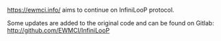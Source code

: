 https://ewmci.info/ aims to continue on InfiniLooP protocol.

Some updates are added to the original code and can be found on Gitlab:  http://github.com/EWMCI/InfiniLooP
